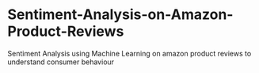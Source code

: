 # Sentiment-Analysis-on-Amazon-Product-Reviews
Sentiment Analysis using Machine Learning on amazon product reviews to understand consumer behaviour
